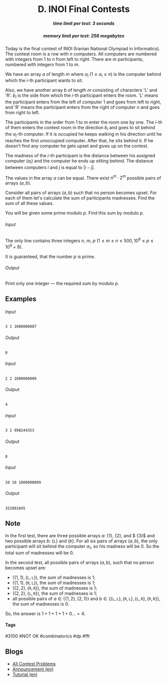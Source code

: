 <h1 style='text-align: center;'> D. INOI Final Contests</h1>

<h5 style='text-align: center;'>time limit per test: 3 seconds</h5>
<h5 style='text-align: center;'>memory limit per test: 256 megabytes</h5>

Today is the final contest of INOI (Iranian National Olympiad in Informatics). The contest room is a row with $n$ computers. All computers are numbered with integers from $1$ to $n$ from left to right. There are $m$ participants, numbered with integers from $1$ to $m$.

We have an array $a$ of length $m$ where $a_{i}$ ($1 \leq a_i \leq n$) is the computer behind which the $i$-th participant wants to sit.

Also, we have another array $b$ of length $m$ consisting of characters 'L' and 'R'. $b_i$ is the side from which the $i$-th participant enters the room. 'L' means the participant enters from the left of computer $1$ and goes from left to right, and 'R' means the participant enters from the right of computer $n$ and goes from right to left.

The participants in the order from $1$ to $m$ enter the room one by one. The $i$-th of them enters the contest room in the direction $b_i$ and goes to sit behind the $a_i$-th computer. If it is occupied he keeps walking in his direction until he reaches the first unoccupied computer. After that, he sits behind it. If he doesn't find any computer he gets upset and gives up on the contest.

The madness of the $i$-th participant is the distance between his assigned computer ($a_i$) and the computer he ends up sitting behind. The distance between computers $i$ and $j$ is equal to $|i - j|$.

The values in the array $a$ can be equal. There exist $n^m \cdot 2^m$ possible pairs of arrays $(a, b)$.

Consider all pairs of arrays $(a, b)$ such that no person becomes upset. For each of them let's calculate the sum of participants madnesses. Find the sum of all these values.

You will be given some prime modulo $p$. Find this sum by modulo $p$.

###### Input

The only line contains three integers $n$, $m$, $p$ ($1 \leq m \leq n \leq 500, 10^8 \leq p \leq 10 ^ 9 + 9$).

It is guaranteed, that the number $p$ is prime.

###### Output

Print only one integer — the required sum by modulo $p$.

## Examples

###### Input


```text
3 1 1000000007
```
###### Output


```text
0
```
###### Input


```text
2 2 1000000009
```
###### Output


```text
4
```
###### Input


```text
3 2 998244353
```
###### Output


```text
8
```
###### Input


```text
20 10 1000000009
```
###### Output


```text
352081045
```
## Note

In the first test, there are three possible arrays $a$: $\{1\}$, $\{2\}$, and $ \{3\}$ and two possible arrays $b$: $\{\mathtt{L}\}$ and $\{\mathtt{R}\}$. For all six pairs of arrays $(a, b)$, the only participant will sit behind the computer $a_1$, so his madness will be $0$. So the total sum of madnesses will be $0$.

In the second test, all possible pairs of arrays $(a, b)$, such that no person becomes upset are:

* $(\{1, 1\}, \{\mathtt{L}, \mathtt{L}\})$, the sum of madnesses is $1$;
* $(\{1, 1\}, \{\mathtt{R}, \mathtt{L}\})$, the sum of madnesses is $1$;
* $(\{2, 2\}, \{\mathtt{R}, \mathtt{R}\})$, the sum of madnesses is $1$;
* $(\{2, 2\}, \{\mathtt{L}, \mathtt{R}\})$, the sum of madnesses is $1$;
* all possible pairs of $a \in \{\{1, 2\}, \{2, 1\}\}$ and $b \in \{\{\mathtt{L}, \mathtt{L}\}, \{\mathtt{R}, \mathtt{L}\}, \{\mathtt{L}, \mathtt{R}\}, \{\mathtt{R}, \mathtt{R}\}\}$, the sum of madnesses is $0$.

So, the answer is $1 + 1 + 1 + 1 + 0 \ldots = 4$.



#### Tags 

#3100 #NOT OK #combinatorics #dp #fft 

## Blogs
- [All Contest Problems](../Codeforces_Round_684_(Div._1).md)
- [Announcement (en)](../blogs/Announcement_(en).md)
- [Tutorial (en)](../blogs/Tutorial_(en).md)
